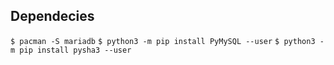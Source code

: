 ## Dependecies
`$ pacman -S mariadb`
`$ python3 -m pip install PyMySQL --user`
`$ python3 -m pip install pysha3 --user`



